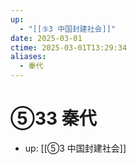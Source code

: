 ```yaml
---
up:
  - "[[⑤3 中国封建社会]]"
date: 2025-03-01
ctime: 2025-03-01T13:29:34
aliases:
  - 秦代
---
```


# ⑤33 秦代

- up: [[⑤3 中国封建社会]]
